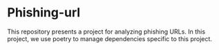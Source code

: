 # Phishing-url
This repository presents a project for analyzing phishing URLs. In this project, we use poetry to manage dependencies specific to this project.
